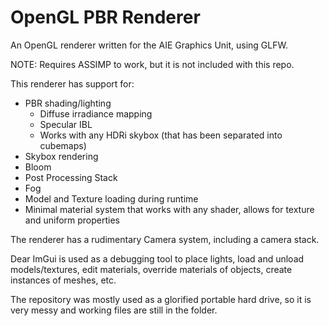 # OpenGL PBR Renderer

An OpenGL renderer written for the AIE Graphics Unit, using GLFW.

NOTE: Requires ASSIMP to work, but it is not included with this repo.

This renderer has support for:
- PBR shading/lighting
  - Diffuse irradiance mapping
  - Specular IBL
  - Works with any HDRi skybox (that has been separated into cubemaps)
- Skybox rendering
- Bloom
- Post Processing Stack
- Fog
- Model and Texture loading during runtime
- Minimal material system that works with any shader, allows for texture and uniform properties

The renderer has a rudimentary Camera system, including a camera stack.

Dear ImGui is used as a debugging tool to place lights, load and unload models/textures, edit materials, override materials of objects, create instances of meshes, etc.

The repository was mostly used as a glorified portable hard drive, so it is very messy and working files are still in the folder.
